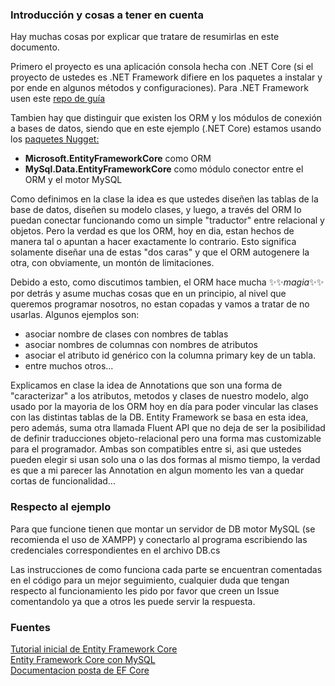 
### Introducción y cosas a tener en cuenta

Hay muchas cosas por explicar que tratare de resumirlas en este documento.

Primero el proyecto es una aplicación consola hecha con .NET Core (si el proyecto de ustedes es .NET Framework difiere en los paquetes a instalar y por ende en algunos métodos y configuraciones). Para .NET Framework usen este [repo de guía](https://github.com/cd-educ/orm-NetFrame-MySql) 

Tambien hay que distinguir que existen los ORM y los módulos de conexión a bases de datos, siendo que en este ejemplo (.NET Core) estamos usando los <ins>paquetes Nugget:</ins>

- **Microsoft.EntityFrameworkCore** como ORM
- **MySql.Data.EntityFrameworkCore** como módulo conector entre el ORM y el motor MySQL

Como definimos en la clase la idea es que ustedes diseñen las tablas de la base de datos, diseñen su modelo clases, y luego, a través del ORM lo puedan conectar funcionando como un simple "traductor" entre relacional y objetos. Pero la verdad es que los ORM, hoy en dia, estan hechos de manera tal o apuntan a hacer exactamente lo contrario. Esto significa solamente diseñar una de estas "dos caras" y que el ORM autogenere la otra, con obviamente, un montón de limitaciones.

Debido a esto, como discutimos tambien, el ORM hace mucha :sparkles::sparkles:*magia*:sparkles::sparkles: por detrás y asume muchas cosas que en un principio, al nivel que queremos programar nosotros, no estan copadas y vamos a tratar de no usarlas.
Algunos ejemplos son:

- asociar nombre de clases con nombres de tablas
- asociar nombres de columnas con nombres de atributos
- asociar el atributo id genérico con la columna primary key de un tabla.
- entre muchos otros...

Explicamos en clase la idea de Annotations que son una forma de "caracterizar" a los atributos, metodos y clases de nuestro modelo, algo usado por la mayoria de los ORM hoy en día para poder vincular las clases con las distintas tablas de la DB. Entity Framework se basa en esta idea, pero además, suma otra llamada Fluent API que no deja de ser la posibilidad de definir traducciones objeto-relacional pero una forma mas customizable para el programador.
Ambas son compatibles entre si, asi que ustedes pueden elegir si usan solo una o las dos formas al mismo tiempo, la verdad es que a mi parecer las Annotation en algun momento les van a quedar cortas de funcionalidad...


### Respecto al ejemplo

Para que funcione tienen que montar un servidor de DB motor MySQL (se recomienda el uso de XAMPP) y conectarlo al programa escribiendo las credenciales correspondientes en el archivo DB.cs

Las instrucciones de como funciona cada parte se encuentran comentadas en el código para un mejor seguimiento, cualquier duda que tengan respecto al funcionamiento les pido por favor que creen un Issue comentandolo ya que a otros les puede servir la respuesta.


### Fuentes

[Tutorial inicial de Entity Framework Core](https://www.entityframeworktutorial.net/efcore/entity-framework-core.aspx)<br>
[Entity Framework Core con MySQL](https://dev.mysql.com/doc/connector-net/en/connector-net-entityframework-core.html)<br>
[Documentacion posta de EF Core](https://docs.microsoft.com/en-us/ef/core/)

